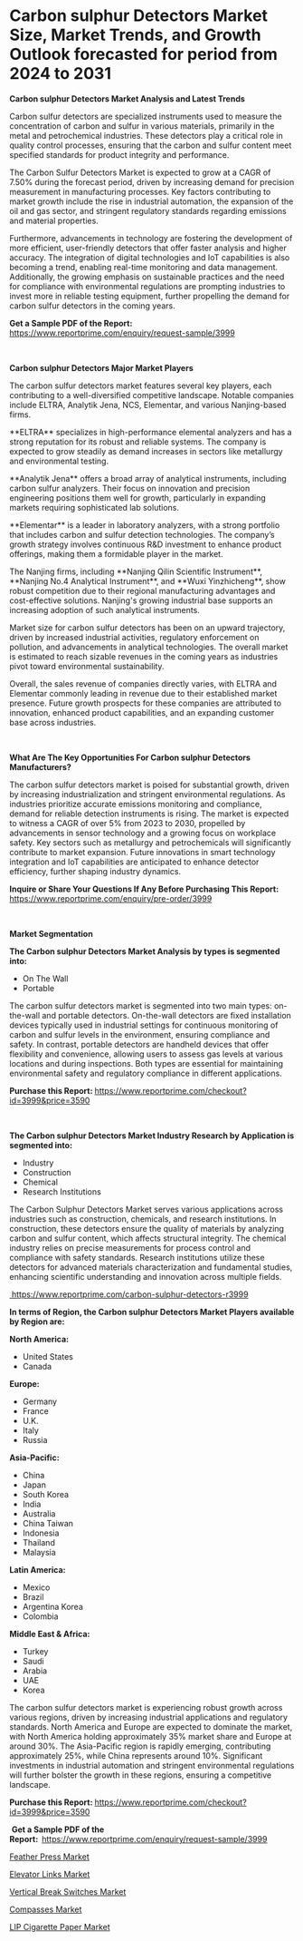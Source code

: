 <p><h1>Carbon sulphur Detectors Market Size, Market Trends, and Growth Outlook forecasted for period from 2024 to 2031</h1></p><p><strong>Carbon sulphur Detectors Market Analysis and Latest Trends</strong></p>
<p><p>Carbon sulfur detectors are specialized instruments used to measure the concentration of carbon and sulfur in various materials, primarily in the metal and petrochemical industries. These detectors play a critical role in quality control processes, ensuring that the carbon and sulfur content meet specified standards for product integrity and performance.</p><p>The Carbon Sulfur Detectors Market is expected to grow at a CAGR of 7.50% during the forecast period, driven by increasing demand for precision measurement in manufacturing processes. Key factors contributing to market growth include the rise in industrial automation, the expansion of the oil and gas sector, and stringent regulatory standards regarding emissions and material properties. </p><p>Furthermore, advancements in technology are fostering the development of more efficient, user-friendly detectors that offer faster analysis and higher accuracy. The integration of digital technologies and IoT capabilities is also becoming a trend, enabling real-time monitoring and data management. Additionally, the growing emphasis on sustainable practices and the need for compliance with environmental regulations are prompting industries to invest more in reliable testing equipment, further propelling the demand for carbon sulfur detectors in the coming years.</p></p>
<p><strong>Get a Sample PDF of the Report:&nbsp;</strong> <a href="https://www.reportprime.com/enquiry/request-sample/3999">https://www.reportprime.com/enquiry/request-sample/3999</a></p>
<p>&nbsp;</p>
<p><strong>Carbon sulphur Detectors Major Market Players</strong></p>
<p><p>The carbon sulfur detectors market features several key players, each contributing to a well-diversified competitive landscape. Notable companies include ELTRA, Analytik Jena, NCS, Elementar, and various Nanjing-based firms.</p><p>**ELTRA** specializes in high-performance elemental analyzers and has a strong reputation for its robust and reliable systems. The company is expected to grow steadily as demand increases in sectors like metallurgy and environmental testing.</p><p>**Analytik Jena** offers a broad array of analytical instruments, including carbon sulfur analyzers. Their focus on innovation and precision engineering positions them well for growth, particularly in expanding markets requiring sophisticated lab solutions.</p><p>**Elementar** is a leader in laboratory analyzers, with a strong portfolio that includes carbon and sulfur detection technologies. The company’s growth strategy involves continuous R&D investment to enhance product offerings, making them a formidable player in the market.</p><p>The Nanjing firms, including **Nanjing Qilin Scientific Instrument**, **Nanjing No.4 Analytical Instrument**, and **Wuxi Yinzhicheng**, show robust competition due to their regional manufacturing advantages and cost-effective solutions. Nanjing's growing industrial base supports an increasing adoption of such analytical instruments.</p><p>Market size for carbon sulfur detectors has been on an upward trajectory, driven by increased industrial activities, regulatory enforcement on pollution, and advancements in analytical technologies. The overall market is estimated to reach sizable revenues in the coming years as industries pivot toward environmental sustainability.</p><p>Overall, the sales revenue of companies directly varies, with ELTRA and Elementar commonly leading in revenue due to their established market presence. Future growth prospects for these companies are attributed to innovation, enhanced product capabilities, and an expanding customer base across industries.</p></p>
<p>&nbsp;</p>
<p><strong>What Are The Key Opportunities For Carbon sulphur Detectors Manufacturers?</strong></p>
<p><p>The carbon sulfur detectors market is poised for substantial growth, driven by increasing industrialization and stringent environmental regulations. As industries prioritize accurate emissions monitoring and compliance, demand for reliable detection instruments is rising. The market is expected to witness a CAGR of over 5% from 2023 to 2030, propelled by advancements in sensor technology and a growing focus on workplace safety. Key sectors such as metallurgy and petrochemicals will significantly contribute to market expansion. Future innovations in smart technology integration and IoT capabilities are anticipated to enhance detector efficiency, further shaping industry dynamics.</p></p>
<p><strong>Inquire or Share Your Questions If Any Before Purchasing This Report:</strong> <a href="https://www.reportprime.com/enquiry/pre-order/3999">https://www.reportprime.com/enquiry/pre-order/3999</a></p>
<p>&nbsp;</p>
<p><strong>Market Segmentation</strong></p>
<p><strong>The Carbon sulphur Detectors Market Analysis by types is segmented into:</strong></p>
<p><ul><li>On The Wall</li><li>Portable</li></ul></p>
<p><p>The carbon sulfur detectors market is segmented into two main types: on-the-wall and portable detectors. On-the-wall detectors are fixed installation devices typically used in industrial settings for continuous monitoring of carbon and sulfur levels in the environment, ensuring compliance and safety. In contrast, portable detectors are handheld devices that offer flexibility and convenience, allowing users to assess gas levels at various locations and during inspections. Both types are essential for maintaining environmental safety and regulatory compliance in different applications.</p></p>
<p><strong>Purchase this Report:&nbsp;</strong><a href="https://www.reportprime.com/checkout?id=3999&price=3590">https://www.reportprime.com/checkout?id=3999&price=3590</a></p>
<p>&nbsp;</p>
<p><strong>The Carbon sulphur Detectors Market Industry Research by Application is segmented into:</strong></p>
<p><ul><li>Industry</li><li>Construction</li><li>Chemical</li><li>Research Institutions</li></ul></p>
<p><p>The Carbon Sulphur Detectors Market serves various applications across industries such as construction, chemicals, and research institutions. In construction, these detectors ensure the quality of materials by analyzing carbon and sulfur content, which affects structural integrity. The chemical industry relies on precise measurements for process control and compliance with safety standards. Research institutions utilize these detectors for advanced materials characterization and fundamental studies, enhancing scientific understanding and innovation across multiple fields.</p></p>
<p><a href="https://www.reportprime.com/carbon-sulphur-detectors-r3999">&nbsp;https://www.reportprime.com/carbon-sulphur-detectors-r3999</a></p>
<p><strong>In terms of Region, the Carbon sulphur Detectors Market Players available by Region are:</strong></p>
<p>
    <p> <strong> North America: </strong>
        <ul>
            <li>United States</li>
            <li>Canada</li>
        </ul>
        </p> 
    <p> <strong> Europe: </strong>
        <ul>
            <li>Germany</li>
            <li>France</li>
            <li>U.K.</li>
            <li>Italy</li>
            <li>Russia</li>
        </ul>
        </p> 
    <p> <strong> Asia-Pacific: </strong>
        <ul>
            <li>China</li>
            <li>Japan</li>
            <li>South Korea</li>
            <li>India</li>
            <li>Australia</li>
            <li>China Taiwan</li>
            <li>Indonesia</li>
            <li>Thailand</li>
            <li>Malaysia</li>
        </ul>
        </p> 
    <p> <strong> Latin America: </strong>
        <ul>
            <li>Mexico</li>
            <li>Brazil</li>
            <li>Argentina Korea</li>
            <li>Colombia</li>
        </ul>
        </p> 
    <p> <strong> Middle East & Africa: </strong>
        <ul>
            <li>Turkey</li>
            <li>Saudi</li>
            <li>Arabia</li>
            <li>UAE</li>
            <li>Korea</li>
        </ul>
    </p>
    </p>
<p><p>The carbon sulfur detectors market is experiencing robust growth across various regions, driven by increasing industrial applications and regulatory standards. North America and Europe are expected to dominate the market, with North America holding approximately 35% market share and Europe at around 30%. The Asia-Pacific region is rapidly emerging, contributing approximately 25%, while China represents around 10%. Significant investments in industrial automation and stringent environmental regulations will further bolster the growth in these regions, ensuring a competitive landscape.</p></p>
<p><strong>Purchase this Report: </strong><a href="https://www.reportprime.com/checkout?id=3999&price=3590">https://www.reportprime.com/checkout?id=3999&price=3590</a></p>
<p>&nbsp;<strong>Get a Sample PDF of the Report:&nbsp;&nbsp;</strong><a href="https://www.reportprime.com/enquiry/request-sample/3999">https://www.reportprime.com/enquiry/request-sample/3999</a></p>
<p><strong></strong></p>
<p><p><a href="https://www.linkedin.com/pulse/navigating-global-feather-press-market-from-trends-strategy-period-x7qnc?trackingId=P%2B3%2FuquyRvC2wS2hdgC7rw%3D%3D">Feather Press Market</a></p><p><a href="https://www.linkedin.com/pulse/elevator-links-industry-sector-market-dynamics-future-scenarios-zkalc?trackingId=WuMecgCtRFqLG%2FEX8nz45w%3D%3D">Elevator Links Market</a></p><p><a href="https://github.com/MariaWashington76/Market-Research-Report-List-1/blob/main/vertical-break-switches-market.md">Vertical Break Switches Market</a></p><p><a href="https://issuu.com/reportprime-2/docs/compasses-market-size-2030.pptx_708fb9271a11ef">Compasses Market</a></p><p><a href="https://issuu.com/reportprime-2/docs/lip-cigarette-paper-market-size-203_fade0d8e45de5c">LIP Cigarette Paper Market</a></p></p>
